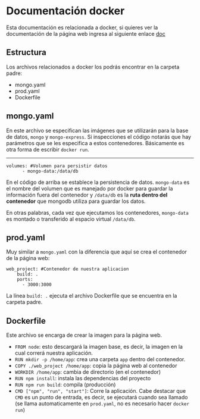 # Documentación docker

Esta documentación es relacionada a docker, si quieres ver la documentación de la página web ingresa al siguiente enlace <a href="../web_project">doc</a>

## Estructura

Los archivos relacionados a docker los podrás encontrar en la carpeta padre:
- mongo.yaml
- prod.yaml
- Dockerfile

## mongo.yaml
En este archivo se especifican las imágenes que se utilizarán para la base de datos, `mongo` y `mongo-express`. Si inspecciones el código notarás que hay parámetros que se les especifica a estos contenedores. Básicamente es otra forma de escribir `docker run`.

---

```
volumes: #Volumen para persistir datos
      - mongo-data:/data/db
```
En el código de arriba se establece la persistencia de datos. `mongo-data` es el nombre del volumen que es manejado por docker para guardar la información fuera del contenedor y `/data/db` es la **ruta dentro del contenedor** que mongodb utiliza para guardar los datos.

En otras palabras, cada vez que ejecutamos los contenedores, `mongo-data` es montado o transferido al espacio virtual `/data/db`.

## prod.yaml
Muy similar a `mongo.yaml` con la diferencia que aquí se crea el contenedor de la página web:
```
web_project: #Contenedor de nuestra aplicacion
    build: .
    ports:
      - 3000:3000
```

La línea `build: .` ejecuta el archivo Dockerfile que se encuentra en la carpeta padre.

## Dockerfile
Este archivo se encarga de crear la imagen para la página web. 
- `FROM node`: esto descargará la imagen base, es decir, la imagen en la cual correrá nuestra aplicación.
- `RUN mkdir -p /home/app`: crea una carpeta `app` dentro del contenedor.
- `COPY ./web_project /home/app`: copia la página web al contenedor
- `WORKDIR /home/app`: cambia de directorio (en el contenedor)
- `RUN npm install`: instala las dependencias del proyecto
- `RUN npm run build`: compila (producción)
- `CMD ["npm", "run", "start"]`: Corre la aplicación. Cabe destacar que `CMD` es un punto de entrada, es decir, se ejecutará cuando sea llamado (se llama automaticamente en `prod.yaml`, no es necesario hacer `docker run`)
